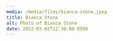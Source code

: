 ```yaml
---
media: /media/files/bianca-stone.jpeg
title: Bianca Stone
alt: Photo of Bianca Stone
date: 2022-03-02T12:30:00-0500
---
```

